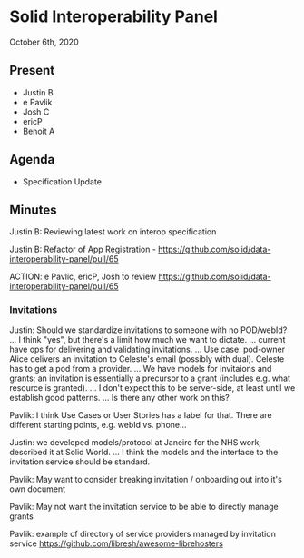 # Solid Interoperability Panel
October 6th, 2020

## Present

- Justin B
- e Pavlik
- Josh C
- ericP
- Benoit A

## Agenda

- Specification Update


## Minutes

Justin B: Reviewing latest work on interop specification

Justin B: Refactor of App Registration - https://github.com/solid/data-interoperability-panel/pull/65

ACTION: e Pavlic, ericP, Josh to review https://github.com/solid/data-interoperability-panel/pull/65

### Invitations

Justin: Should we standardize invitations to someone with no POD/webId?
... I think "yes", but there's a limit how much we want to dictate.
... current have ops for delivering and validating invitations.
... Use case: pod-owner Alice delivers an invitation to Celeste's email (possibly with dual). Celeste has to get a pod from a provider.
... We have models for invitaions and grants; an invitation is essentially a precursor to a grant (includes e.g. what resource is granted).
... I don't expect this to be server-side, at least until we establish good patterns.
... Is there any other work on this?

Pavlik: I think Use Cases or User Stories has a label for that. There are different starting points, e.g. webId vs. phone...

Justin: we developed models/protocol at Janeiro for the NHS work; described it at Solid World.
... I think the models and the interface to the invitation service should be standard.

Pavlik: May want to consider breaking invitation / onboarding out into it's own document

Pavlik: May not want the invitation service to be able to directly manage grants

Pavlik: example of directory of service providers managed by invitation service https://github.com/libresh/awesome-librehosters

